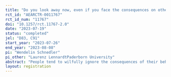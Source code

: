 ```yaml
---
title: "Do you look away now, even if you face the consequences on others, later?"
rct_id: "AEARCTR-0011767"
rct_id_num: "11767"
doi: "10.1257/rct.11767-2.0"
date: "2023-07-19"
status: "completed"
jel: "D83, C91"
start_year: "2023-07-26"
end_year: "2023-08-08"
pi: "Wendelin Schnedler"
pi_other: "Laurenz LennardtPaderborn University"
abstract: "People tend to wilfully ignore the consequences of their behavior on others. We examine whether this changes if they know that they will learn about these consequences after their decision? We investigate this question with an online experiment."
layout: registration
---
```


